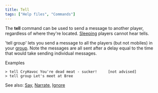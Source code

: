 ```yaml
---
title: Tell
tags: ["Help files", "Commands"]
---
```

The **tell** command can be used to send a message to another player,
regardless of where they're located. [Sleeping](Sleep "wikilink")
players cannot hear tells.

'tell group' lets you send a message to all the players (but not
mobiles) in your [group](group "wikilink"). Note the messages are all
sent after a delay equal to the time that would take sending individual
messages.

Examples

`> tell CryHavoc You're dead meat - sucker!     [not advised]`
`> tell group Let's meet at Bree`

See also: [Say](Say "wikilink"), [Narrate](Narrate "wikilink"),
[Ignore](Ignore "wikilink")
